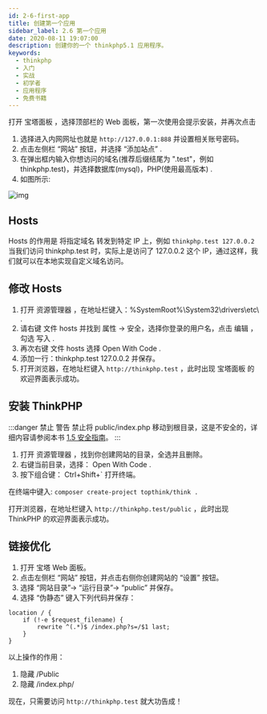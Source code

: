 ```yaml
---
id: 2-6-first-app
title: 创建第一个应用
sidebar_label: 2.6 第一个应用
date: 2020-08-11 19:07:00
description: 创建你的一个 thinkphp5.1 应用程序。
keywords:
  - thinkphp
  - 入门
  - 实战
  - 初学者
  - 应用程序
  - 免费书籍
---
```


打开 宝塔面板 ，选择顶部栏的 Web 面板，第一次使用会提示安装，并再次点击

1. 选择进入内网网址也就是 `http://127.0.0.1:888` 并设置相关账号密码。
2. 点击左侧栏 “网站” 按钮，并选择 “添加站点” .
3. 在弹出框内输入你想访问的域名(推荐后缀结尾为 ".test"，例如 thinkphp.test)，并选择数据库(mysql)，PHP(使用最高版本) .
4. 如图所示:  

![img](https://box.kancloud.cn/d9f2b5321715e5608fd8784e76e0d3aa_562x581.png)

## Hosts

Hosts 的作用是 将指定域名 转发到特定 IP 上，例如 
`thinkphp.test 127.0.0.2`
当我们访问 thinkphp.test 时，实际上是访问了 127.0.0.2 这个 IP，通过这样，我们就可以在本地实现自定义域名访问。

## 修改 Hosts

1. 打开 资源管理器 ，在地址栏键入：%SystemRoot%\System32\drivers\etc\ .
2. 请右键 文件 hosts 并找到 属性 -> 安全，选择你登录的用户名，点击 编辑 ，勾选 写入 .
3. 再次右键 文件 hosts 选择 Open With Code .
4. 添加一行：thinkphp.test 127.0.0.2 并保存。
5. 打开浏览器，在地址栏键入 `http://thinkphp.test` ，此时出现 宝塔面板 的欢迎界面表示成功。

## 安装 ThinkPHP

:::danger 禁止 警告
禁止将 public/index.php 移动到根目录，这是不安全的，详细内容请参阅本书 [1.5 安全指南](1-5-security-guide)。
:::

1. 打开 资源管理器 ，找到你创建网站的目录，全选并且删除。
2. 右键当前目录，选择： Open With Code .
3. 按下组合键： Ctrl+Shift+` 打开终端。

在终端中键入:
`composer create-project topthink/think .`

打开浏览器，在地址栏键入 `http://thinkphp.test/public` ，此时出现 ThinkPHP 的欢迎界面表示成功。

## 链接优化

1. 打开 宝塔 Web 面板。
2. 点击左侧栏 “网站” 按钮，并点击右侧你创建网站的 “设置” 按钮。
3. 选择 “网站目录”-> “运行目录”-> “public” 并保存。
4. 选择 “伪静态” 键入下列代码并保存：

~~~nginx title="nginx"
location / {
    if (!-e $request_filename) {
        rewrite ^(.*)$ /index.php?s=/$1 last;
    }
}
~~~

以上操作的作用：

1. 隐藏 /Public
2. 隐藏 /index.php/

现在，只需要访问 `http://thinkphp.test` 就大功告成！